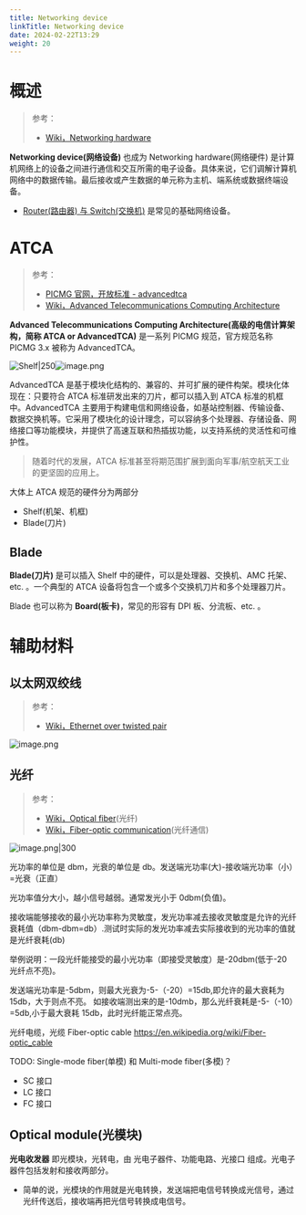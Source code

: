 ```yaml
---
title: Networking device
linkTitle: Networking device
date: 2024-02-22T13:29
weight: 20
---
```


# 概述

> 参考：
>
> - [Wiki，Networking hardware](https://en.wikipedia.org/wiki/Networking_hardware)

**Networking device(网络设备)** 也成为 Networking hardware(网络硬件) 是计算机网络上的设备之间进行通信和交互所需的电子设备。具体来说，它们调解计算机网络中的数据传输。最后接收或产生数据的单元称为主机、端系统或数据终端设备。

- [Router(路由器) 与 Switch(交换机)](/docs/4.数据通信/Networking%20device/Router%20And%20Switch.md) 是常见的基础网络设备。

# ATCA

> 参考：
> 
> - [PICMG 官网，开放标准 - advancedtca](https://www.picmg.org/openstandards/advancedtca/)
> - [Wiki，Advanced Telecommunications Computing Architecture](https://en.wikipedia.org/wiki/Advanced_Telecommunications_Computing_Architecture)

**Advanced Telecommunications Computing Architecture(高级的电信计算架构，简称 ATCA or AdvancedTCA)** 是一系列 PICMG 规范，官方规范名称 PICMG 3.x 被称为 AdvancedTCA。

![Shelf|250](https://notes-learning.oss-cn-beijing.aliyuncs.com/networking_device/202402281558843.png)![image.png](https://notes-learning.oss-cn-beijing.aliyuncs.com/networking_device/202402281531971.png)

AdvancedTCA 是基于模块化结构的、兼容的、并可扩展的硬件构架。模块化体现在：只要符合 ATCA 标准研发出来的刀片，都可以插入到 ATCA 标准的机框中。AdvancedTCA 主要用于构建电信和网络设备，如基站控制器、传输设备、数据交换机等。它采用了模块化的设计理念，可以容纳多个处理器、存储设备、网络接口等功能模块，并提供了高速互联和热插拔功能，以支持系统的灵活性和可维护性。

> 随着时代的发展，ATCA 标准甚至将期范围扩展到面向军事/航空航天工业的更坚固的应用上。

大体上 ATCA 规范的硬件分为两部分

- Shelf(机架、机框)
- Blade(刀片)

## Blade

**Blade(刀片)** 是可以插入 Shelf 中的硬件，可以是处理器、交换机、AMC 托架、etc. 。一个典型的 ATCA 设备将包含一个或多个交换机刀片和多个处理器刀片。

Blade 也可以称为 **Board(板卡)**，常见的形容有 DPI 板、分流板、etc. 。

# 辅助材料

## 以太网双绞线

> 参考：
> - [Wiki，Ethernet over twisted pair](https://en.wikipedia.org/wiki/Ethernet_over_twisted_pair)

![image.png](https://notes-learning.oss-cn-beijing.aliyuncs.com/networking_device/202402271413818.png)

## 光纤

> 参考：
>
> - [Wiki，Optical fiber](https://en.wikipedia.org/wiki/Optical_fiber)(光纤)
> - [Wiki，Fiber-optic communication](https://en.wikipedia.org/wiki/Fiber-optic_communication)(光纤通信)

![image.png|300](https://notes-learning.oss-cn-beijing.aliyuncs.com/networking_device/202402271411895.png)

光功率的单位是 dbm，光衰的单位是 db。发送端光功率(大)-接收端光功率（小）=光衰（正直）

光功率值分大小，越小信号越弱。通常发光小于 0dbm(负值)。

接收端能够接收的最小光功率称为灵敏度，发光功率减去接收灵敏度是允许的光纤衰耗值（dbm-dbm=db）.测试时实际的发光功率减去实际接收到的光功率的值就是光纤衰耗(db)

举例说明：一段光纤能接受的最小光功率（即接受灵敏度）是-20dbm(低于-20 光纤点不亮)。

发送端光功率是-5dbm，则最大光衰为-5-（-20）=15db,即允许的最大衰耗为 15db，大于则点不亮。 如接收端测出来的是-10dmb，那么光纤衰耗是-5-（-10）=5db,小于最大衰耗 15db，此时光纤能正常点亮。

光纤电缆，光缆 Fiber-optic cable https://en.wikipedia.org/wiki/Fiber-optic_cable

TODO: Single-mode fiber(单模) 和 Multi-mode fiber(多模)？

- SC 接口
- LC 接口
- FC 接口

## Optical module(光模块)

**光电收发器** 即光模块，光转电，由 光电子器件、功能电路、光接口 组成。光电子器件包括发射和接收两部分。

- 简单的说，光模块的作用就是光电转换，发送端把电信号转换成光信号，通过光纤传送后，接收端再把光信号转换成电信号。

